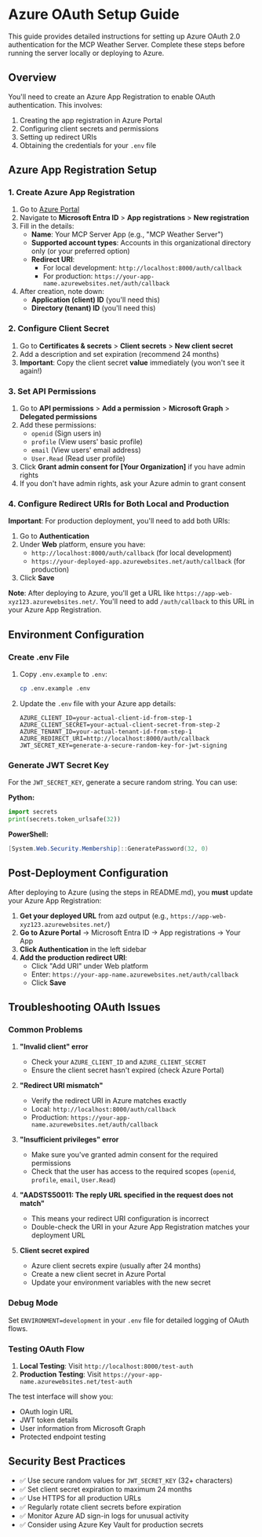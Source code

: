 # Azure OAuth Setup Guide

This guide provides detailed instructions for setting up Azure OAuth 2.0 authentication for the MCP Weather Server. Complete these steps before running the server locally or deploying to Azure.

## Overview

You'll need to create an Azure App Registration to enable OAuth authentication. This involves:
1. Creating the app registration in Azure Portal
2. Configuring client secrets and permissions  
3. Setting up redirect URIs
4. Obtaining the credentials for your `.env` file

## Azure App Registration Setup

### 1. Create Azure App Registration

1. Go to [Azure Portal](https://portal.azure.com)
2. Navigate to **Microsoft Entra ID** > **App registrations** > **New registration**
3. Fill in the details:
   - **Name**: Your MCP Server App (e.g., "MCP Weather Server")
   - **Supported account types**: Accounts in this organizational directory only (or your preferred option)
   - **Redirect URI**: 
     - For local development: `http://localhost:8000/auth/callback`
     - For production: `https://your-app-name.azurewebsites.net/auth/callback`
4. After creation, note down:
   - **Application (client) ID** (you'll need this)
   - **Directory (tenant) ID** (you'll need this)

### 2. Configure Client Secret

1. Go to **Certificates & secrets** > **Client secrets** > **New client secret**
2. Add a description and set expiration (recommend 24 months)
3. **Important**: Copy the client secret **value** immediately (you won't see it again!)

### 3. Set API Permissions

1. Go to **API permissions** > **Add a permission** > **Microsoft Graph** > **Delegated permissions**
2. Add these permissions:
   - `openid` (Sign users in)
   - `profile` (View users' basic profile)
   - `email` (View users' email address)
   - `User.Read` (Read user profile)
3. Click **Grant admin consent for [Your Organization]** if you have admin rights
4. If you don't have admin rights, ask your Azure admin to grant consent

### 4. Configure Redirect URIs for Both Local and Production

**Important**: For production deployment, you'll need to add both URIs:

1. Go to **Authentication** 
2. Under **Web** platform, ensure you have:
   - `http://localhost:8000/auth/callback` (for local development)
   - `https://your-deployed-app.azurewebsites.net/auth/callback` (for production)
3. Click **Save**

**Note**: After deploying to Azure, you'll get a URL like `https://app-web-xyz123.azurewebsites.net/`. You'll need to add `/auth/callback` to this URL in your Azure App Registration.

## Environment Configuration

### Create .env File

1. Copy `.env.example` to `.env`:
   ```bash
   cp .env.example .env
   ```

2. Update the `.env` file with your Azure app details:
   ```
   AZURE_CLIENT_ID=your-actual-client-id-from-step-1
   AZURE_CLIENT_SECRET=your-actual-client-secret-from-step-2
   AZURE_TENANT_ID=your-actual-tenant-id-from-step-1
   AZURE_REDIRECT_URI=http://localhost:8000/auth/callback
   JWT_SECRET_KEY=generate-a-secure-random-key-for-jwt-signing
   ```

### Generate JWT Secret Key

For the `JWT_SECRET_KEY`, generate a secure random string. You can use:

**Python:**
```python
import secrets
print(secrets.token_urlsafe(32))
```

**PowerShell:**
```powershell
[System.Web.Security.Membership]::GeneratePassword(32, 0)
```

## Post-Deployment Configuration

After deploying to Azure (using the steps in README.md), you **must** update your Azure App Registration:

1. **Get your deployed URL** from azd output (e.g., `https://app-web-xyz123.azurewebsites.net/`)
2. **Go to Azure Portal** → Microsoft Entra ID → App registrations → Your App
3. **Click Authentication** in the left sidebar
4. **Add the production redirect URI**:
   - Click "Add URI" under Web platform
   - Enter: `https://your-app-name.azurewebsites.net/auth/callback`
   - Click **Save**

## Troubleshooting OAuth Issues

### Common Problems

1. **"Invalid client" error**
   - Check your `AZURE_CLIENT_ID` and `AZURE_CLIENT_SECRET`
   - Ensure the client secret hasn't expired (check Azure Portal)

2. **"Redirect URI mismatch"**
   - Verify the redirect URI in Azure matches exactly
   - Local: `http://localhost:8000/auth/callback`
   - Production: `https://your-app-name.azurewebsites.net/auth/callback`

3. **"Insufficient privileges" error**
   - Make sure you've granted admin consent for the required permissions
   - Check that the user has access to the required scopes (`openid`, `profile`, `email`, `User.Read`)

4. **"AADSTS50011: The reply URL specified in the request does not match"**
   - This means your redirect URI configuration is incorrect
   - Double-check the URI in your Azure App Registration matches your deployment URL

5. **Client secret expired**
   - Azure client secrets expire (usually after 24 months)
   - Create a new client secret in Azure Portal
   - Update your environment variables with the new secret

### Debug Mode

Set `ENVIRONMENT=development` in your `.env` file for detailed logging of OAuth flows.

### Testing OAuth Flow

1. **Local Testing**: Visit `http://localhost:8000/test-auth`
2. **Production Testing**: Visit `https://your-app-name.azurewebsites.net/test-auth`

The test interface will show you:
- OAuth login URL
- JWT token details
- User information from Microsoft Graph
- Protected endpoint testing

## Security Best Practices

- ✅ Use secure random values for `JWT_SECRET_KEY` (32+ characters)
- ✅ Set client secret expiration to maximum 24 months
- ✅ Use HTTPS for all production URLs
- ✅ Regularly rotate client secrets before expiration
- ✅ Monitor Azure AD sign-in logs for unusual activity
- ✅ Consider using Azure Key Vault for production secrets
